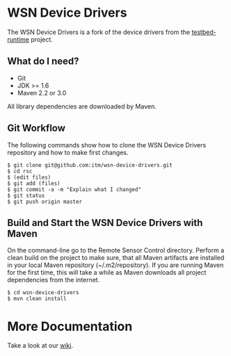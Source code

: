 WSN Device Drivers
==================

The WSN Device Drivers is a fork of the device drivers from the [testbed-runtime][] project.

What do I need?
---------------
   * Git
   * JDK >= 1.6
   * Maven 2.2 or 3.0

All library dependencies are downloaded by Maven.

Git Workflow
------------

The following commands show how to clone the WSN Device Drivers repository and how to make first changes.

    $ git clone git@github.com:itm/wsn-device-drivers.git
    $ cd rsc
    $ (edit files)
    $ git add (files)
    $ git commit -a -m "Explain what I changed"
    $ git status
    $ git push origin master

Build and Start the WSN Device Drivers with Maven
-------------------------------------------------

On the command-line go to the Remote Sensor Control directory. Perform a clean build on the project to make sure, that all Maven
artifacts are installed in your local Maven repository (~/.m2/repository). If you are running Maven for the first time,
this will take a while as Maven downloads all project dependencies from the internet.

    $ cd wsn-device-drivers
    $ mvn clean install

More Documentation
==================
Take a look at our [wiki][].

[wiki]:https://github.com/itm/wsn-device-drivers/wiki
[testbed-runtime]:https://github.com/itm/testbed-runtime
